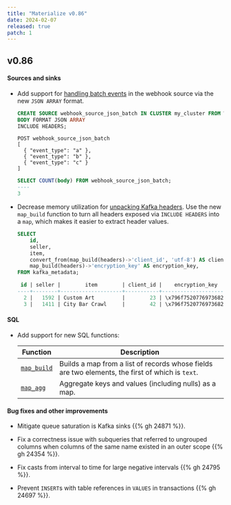 ```yaml
---
title: "Materialize v0.86"
date: 2024-02-07
released: true
patch: 1
---
```


## v0.86

#### Sources and sinks

* Add support for [handling batch events](https://materialize.com/docs/sql/create-source/webhook/#handling-batch-events)
  in the webhook source via the new `JSON ARRAY` format.

  ```sql
  CREATE SOURCE webhook_source_json_batch IN CLUSTER my_cluster FROM WEBHOOK
  BODY FORMAT JSON ARRAY
  INCLUDE HEADERS;
  ```

  ```
  POST webhook_source_json_batch
  [
    { "event_type": "a" },
    { "event_type": "b" },
    { "event_type": "c" }
  ]
  ```

  ```sql
  SELECT COUNT(body) FROM webhook_source_json_batch;
  ----
  3
  ```

* Decrease memory utilization for [unpacking Kafka headers](https://materialize.com/docs/sql/create-source/kafka/#headers).
  Use the new `map_build` function to turn all headers exposed via `INCLUDE
  HEADERS` into a `map`, which makes it easier to extract header values.

   ```sql
   SELECT
       id,
       seller,
       item,
       convert_from(map_build(headers)->'client_id', 'utf-8') AS client_id,
       map_build(headers)->'encryption_key' AS encryption_key,
   FROM kafka_metadata;

    id | seller |        item        | client_id |    encryption_key
   ----+--------+--------------------+-----------+----------------------
     2 |   1592 | Custom Art         |        23 | \x796f75207769736821
     3 |   1411 | City Bar Crawl     |        42 | \x796f75207769736821
   ```

#### SQL

* Add support for new SQL functions:

  | Function                                        | Description                                                                                                 |
  | ----------------------------------------------- | ----------------------------------------------------------------------------------------------------------- |
  | [`map_build`](/sql/functions/#map_build) | Builds a map from a list of records whose fields are two elements, the first of which is `text`.     |
  | [`map_agg`](/sql/functions/#map_agg)    | Aggregate keys and values (including nulls) as a map. |

#### Bug fixes and other improvements

* Mitigate queue saturation is Kafka sinks {{% gh 24871 %}}.

* Fix a correctness issue with subqueries that referred to ungrouped columns
  when columns of the same name existed in an outer scope {{% gh 24354 %}}.

* Fix casts from interval to time for large negative intervals {{% gh 24795 %}}.

* Prevent `INSERT`s with table references in `VALUES` in transactions {{% gh 24697 %}}.
